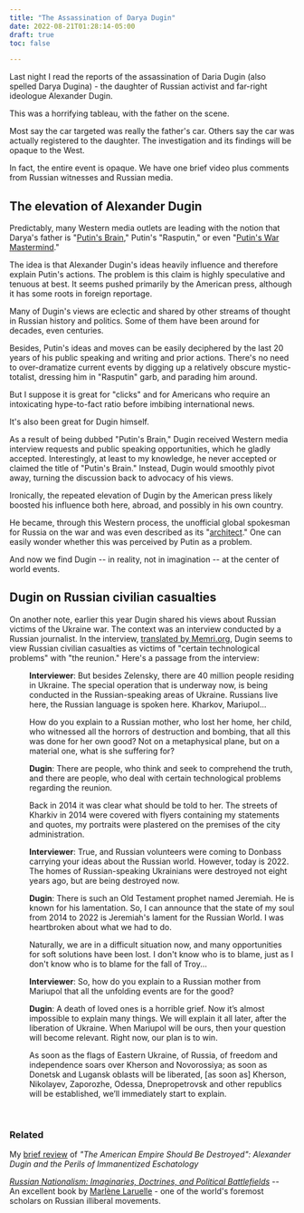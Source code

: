 ```yaml
---
title: "The Assassination of Darya Dugin"
date: 2022-08-21T01:28:14-05:00
draft: true
toc: false

---
```


Last night I read the reports of the assassination of Daria Dugin (also spelled Darya Dugina) - the daughter of Russian activist and far-right ideologue Alexander Dugin. 

This was a horrifying tableau, with the father on the scene. 

Most say the car targeted was really the father's car. Others say the car was actually registered to the daughter. The investigation and its findings will be opaque to the West. 

In fact, the entire event is opaque. We have one brief video plus comments from Russian witnesses and Russian media.

## The elevation of Alexander Dugin

Predictably, many Western media outlets are leading with the notion that Darya's father is "<a href="https://www.washingtonpost.com/politics/daughter-of-putins-brain-ideologist-killed-in-car-blast/2022/08/21/ded9acc0-2124-11ed-9ce6-68253bd31864_story.html" target="blank">Putin's Brain</a>," Putin's "Rasputin," or even "<a href="https://www.thesun.co.uk/news/19571946/putins-guide-alexander-hospital-bomb-killed-daughter/" target="blank">Putin's War Mastermind</a>." 

The idea is that Alexander Dugin's ideas heavily influence and therefore explain Putin's actions. The problem is this claim is highly speculative and tenuous at best. It seems pushed primarily by the American press, although it has some roots in foreign reportage.

Many of Dugin's views are eclectic and shared by other streams of thought in Russian history and politics. Some of them have been around for decades, even centuries. 

Besides, Putin's ideas and moves can be easily deciphered by the last 20 years of his public speaking and writing and prior actions. There's no need to over-dramatize current events by digging up a relatively obscure mystic-totalist, dressing him in "Rasputin" garb, and parading him around.

But I suppose it is great for "clicks" and for Americans who require an intoxicating hype-to-fact ratio before imbibing international news.

It's also been great for Dugin himself. 

As a result of being dubbed "Putin's Brain," Dugin received Western media interview requests and public speaking opportunities, which he gladly accepted. Interestingly, at least to my knowledge, he never accepted or claimed the title of "Putin's Brain." Instead, Dugin would smoothly pivot away, turning the discussion back to advocacy of his views.

Ironically, the repeated elevation of Dugin by the American press likely boosted his influence both here, abroad, and possibly in his own country. 

He became, through this Western process, the unofficial global spokesman for Russia on the war and was even described as its "<a href="https://www.rferl.org/a/daughter-kremlin-idealogue-dugin-killed-car-explosion/31997791.html" target="blame">architect</a>." One can easily wonder whether this was perceived by Putin as a problem. 

And now we find Dugin -- in reality, not in imagination -- at the center of world events.

## Dugin on Russian civilian casualties

On another note, earlier this year Dugin shared his views about Russian victims of the Ukraine war. The context was an interview conducted by a Russian journalist. In the interview, <a href="https://www.memri.org/reports/purported-putin-whisperer-dugin-solar-putin-must-mobilize-entire-russian-people-win-struggle" target="blank">translated by Memri.org</a>, Dugin seems to view Russian civilian casualties as victims of "certain technological problems" with "the reunion." Here's a passage from the interview:

<div style="padding-left: 2.5em;"><p><strong>Interviewer</strong>: But besides Zelensky, there are 40 million people residing in Ukraine. The special operation that is underway now, is being conducted in the Russian-speaking areas of Ukraine. Russians live here, the Russian language is spoken here. Kharkov, Mariupol...</p></div>

<div style="padding-left: 2.5em;">How do you explain to a Russian mother, who lost her home, her child, who witnessed all the horrors of destruction and bombing, that all this was done for her own good? Not on a metaphysical plane, but on a material one, what is she suffering for?</p></div>

<div style="padding-left: 2.5em;"><p><strong>Dugin</strong>: There are people, who think and seek to comprehend the truth, and there are people, who deal with certain technological problems regarding the reunion. </p></div>

<div style="padding-left: 2.5em;"><p>Back in 2014 it was clear what should be told to her. The streets of Kharkiv in 2014 were covered with flyers containing my statements and quotes, my portraits were plastered on the premises of the city administration.</p></div>

<div style="padding-left: 2.5em;"><p><strong>Interviewer</strong>: True, and Russian volunteers were coming to Donbass carrying your ideas about the Russian world. However, today is 2022. The homes of Russian-speaking Ukrainians were destroyed not eight years ago, but are being destroyed now.</p></div>

<div style="padding-left: 2.5em;"><p><strong>Dugin</strong>: There is such an Old Testament prophet named Jeremiah. He is known for his lamentation. So, I can announce that the state of my soul from 2014 to 2022 is Jeremiah's lament for the Russian World. I was heartbroken about what we had to do.</p></div>

<div style="padding-left: 2.5em;"><p>Naturally, we are in a difficult situation now, and many opportunities for soft solutions have been lost. I don't know who is to blame, just as I don't know who is to blame for the fall of Troy...</p></div>

<div style="padding-left: 2.5em;"><p><strong>Interviewer</strong>: So, how do you explain to a Russian mother from Mariupol that all the unfolding events are for the good?</p></div>

<div style="padding-left: 2.5em;"><p><strong>Dugin</strong>: A death of loved ones is a horrible grief. Now it’s almost impossible to explain many things. We will explain it all later, after the liberation of Ukraine. When Mariupol will be ours, then your question will become relevant. Right now, our plan is to win.</p></div>

<div style="padding-left: 2.5em;"><p>As soon as the flags of Eastern Ukraine, of Russia, of freedom and independence soars over Kherson and Novorossiya; as soon as Donetsk and Lugansk oblasts will be liberated, [as soon as] Kherson, Nikolayev, Zaporozhe, Odessa, Dnepropetrovsk and other republics will be established, we’ll immediately start to explain.</p></div><br/>

### Related 
My <a href="https://www.goodreads.com/review/show/4687559911" target="blank">brief review</a> of <em>"The American Empire Should Be Destroyed": Alexander Dugin and the Perils of Immanentized Eschatology</em></a>

<em><a href="https://www.amazon.com/Russian-Nationalism-Imaginaries-Doctrines-Battlefields-dp-0367584816/dp/0367584816/ref=mt_other?_encoding=UTF8&me=&qid=" target="blank">Russian Nationalism: Imaginaries, Doctrines, and Political Battlefields</a></em> -- <br/>
An excellent book by <a href="https://elliott.gwu.edu/marlene-laruelle" target="blank">Marlène Laruelle</a> - one of the world's foremost scholars on Russian illiberal movements.


